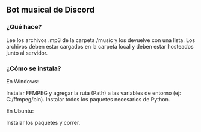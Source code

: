 ## Bot musical de Discord

### ¿Qué hace?
Lee los archivos .mp3 de la carpeta /music y los devuelve con una lista. Los archivos deben estar cargados en la carpeta local y deben estar hosteados junto al servidor.

### ¿Cómo se instala?
En Windows:

Instalar FFMPEG y agregar la ruta (Path) a las variables de entorno (ej: C:/ffmpeg/bin).
Instalar todos los paquetes necesarios de Python.

En Ubuntu:

Instalar los paquetes y correr.